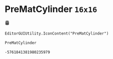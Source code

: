 # PreMatCylinder `16x16`
<img src="/img/PreMatCylinder.png" width=16 height=16>

``` CSharp
EditorGUIUtility.IconContent("PreMatCylinder")
```
```
PreMatCylinder
```
```
-5761841381980235979
```
